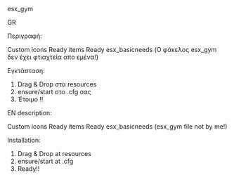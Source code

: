 
esx_gym

GR

Περιγραφή:

Custom icons
Ready items
Ready esx_basicneeds
(Ο φάκελος esx_gym δεν έχει φτιαχτεία απο εμένα!)

Εγκτάσταση:

1) Drag & Drop στα resources
2) ensure/start στο .cfg σας
3) Έτοιμο !! 

EN
description:

Custom icons
Ready items
Ready esx_basicneeds
(esx_gym file not by me!)

Installation:

1) Drag & Drop at resources
2) ensure/start at .cfg 
3) Ready!!
